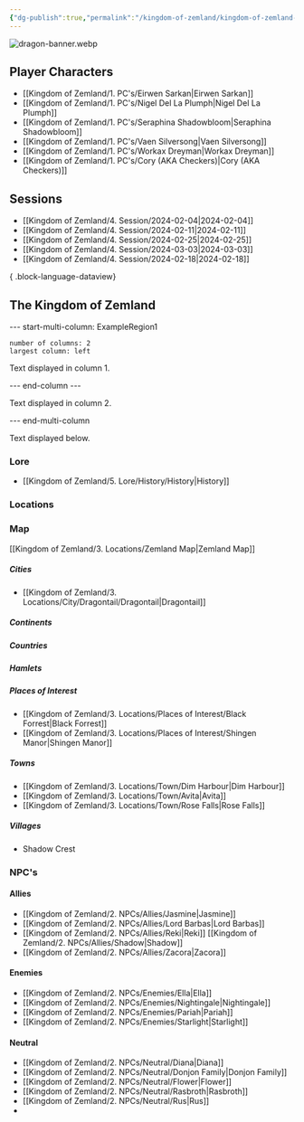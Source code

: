 ```yaml
---
{"dg-publish":true,"permalink":"/kingdom-of-zemland/kingdom-of-zemland-home-page/","tags":["gardenEntry"]}
---
```



![dragon-banner.webp](/img/user/Kingdom%20of%20Zemland/z_Attachments/dragon-banner.webp)

## Player Characters 

- [[Kingdom of Zemland/1. PC's/Eirwen Sarkan\|Eirwen Sarkan]] 
- [[Kingdom of Zemland/1. PC's/Nigel Del La Plumph\|Nigel Del La Plumph]]
- [[Kingdom of Zemland/1. PC's/Seraphina Shadowbloom\|Seraphina Shadowbloom]] 
- [[Kingdom of Zemland/1. PC's/Vaen Silversong\|Vaen Silversong]] 
- [[Kingdom of Zemland/1. PC's/Workax Dreyman\|Workax Dreyman]] 
- [[Kingdom of Zemland/1. PC's/Cory (AKA Checkers)\|Cory (AKA Checkers)]] 


## Sessions 

- [[Kingdom of Zemland/4. Session/2024-02-04\|2024-02-04]]
- [[Kingdom of Zemland/4. Session/2024-02-11\|2024-02-11]]
- [[Kingdom of Zemland/4. Session/2024-02-25\|2024-02-25]]
- [[Kingdom of Zemland/4. Session/2024-03-03\|2024-03-03]]
- [[Kingdom of Zemland/4. Session/2024-02-18\|2024-02-18]]

{ .block-language-dataview}


## **The Kingdom of Zemland**



--- start-multi-column: ExampleRegion1
```column-settings  
number of columns: 2  
largest column: left  
```

Text displayed in column 1.

--- end-column ---

Text displayed in column 2.

--- end-multi-column

Text displayed below.

### **Lore** 
 - [[Kingdom of Zemland/5. Lore/History/History\|History]] 

### **Locations** 

### Map

[[Kingdom of Zemland/3. Locations/Zemland Map\|Zemland Map]] 




##### Cities
- [[Kingdom of Zemland/3. Locations/City/Dragontail/Dragontail\|Dragontail]] 


##### Continents 


##### Countries


##### Hamlets


##### Places of Interest
- [[Kingdom of Zemland/3. Locations/Places of Interest/Black Forrest\|Black Forrest]] 
- [[Kingdom of Zemland/3. Locations/Places of Interest/Shingen Manor\|Shingen Manor]] 


##### Towns
- [[Kingdom of Zemland/3. Locations/Town/Dim Harbour\|Dim Harbour]]
- [[Kingdom of Zemland/3. Locations/Town/Avita\|Avita]] 
- [[Kingdom of Zemland/3. Locations/Town/Rose Falls\|Rose Falls]] 


##### Villages
- Shadow Crest


### **NPC's**

#### Allies
- [[Kingdom of Zemland/2. NPCs/Allies/Jasmine\|Jasmine]] 
- [[Kingdom of Zemland/2. NPCs/Allies/Lord Barbas\|Lord Barbas]] 
- [[Kingdom of Zemland/2. NPCs/Allies/Reki\|Reki]] [[Kingdom of Zemland/2. NPCs/Allies/Shadow\|Shadow]] 
- [[Kingdom of Zemland/2. NPCs/Allies/Zacora\|Zacora]]

#### Enemies 
- [[Kingdom of Zemland/2. NPCs/Enemies/Ella\|Ella]] 
- [[Kingdom of Zemland/2. NPCs/Enemies/Nightingale\|Nightingale]] 
- [[Kingdom of Zemland/2. NPCs/Enemies/Pariah\|Pariah]] 
- [[Kingdom of Zemland/2. NPCs/Enemies/Starlight\|Starlight]] 

#### Neutral
- [[Kingdom of Zemland/2. NPCs/Neutral/Diana\|Diana]] 
- [[Kingdom of Zemland/2. NPCs/Neutral/Donjon Family\|Donjon Family]] 
- [[Kingdom of Zemland/2. NPCs/Neutral/Flower\|Flower]] 
- [[Kingdom of Zemland/2. NPCs/Neutral/Rasbroth\|Rasbroth]] 
- [[Kingdom of Zemland/2. NPCs/Neutral/Rus\|Rus]] 
- 
